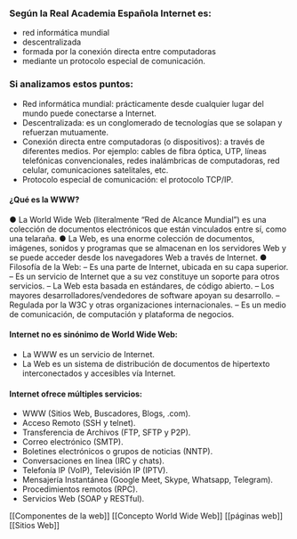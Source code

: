 ### Según la Real Academia Española Internet es:
- red informática mundial
- descentralizada
- formada por la conexión directa entre computadoras
- mediante un protocolo especial de comunicación. 
 
### Si analizamos estos puntos:
- Red informática mundial: prácticamente desde cualquier lugar del mundo puede conectarse a Internet.
- Descentralizada: es un conglomerado de tecnologías que se solapan y refuerzan mutuamente. 
- Conexión directa entre computadoras (o dispositivos): a través de diferentes medios. Por ejemplo: cables de fibra óptica, UTP, líneas telefónicas convencionales, redes inalámbricas de computadoras, red celular, comunicaciones satelitales, etc. 
- Protocolo especial de comunicación: el protocolo TCP/IP.


#### ¿Qué es la WWW?
● La World Wide Web (literalmente “Red de Alcance Mundial”) es una colección de documentos electrónicos que están vinculados entre sí, como una telaraña.
● La Web, es una enorme colección de documentos, imágenes, sonidos y programas que se almacenan en los servidores Web y se puede acceder desde los navegadores Web a través de Internet.
● Filosofía de la Web:
– Es una parte de Internet, ubicada en su capa superior.
– Es un servicio de Internet que a su vez constituye un soporte para otros 
servicios.
– La Web esta basada en estándares, de código abierto.
– Los mayores desarrolladores/vendedores de software apoyan su desarrollo.
– Regulada por la W3C y otras organizaciones internacionales.
– Es un medio de comunicación, de computación y plataforma de negocios.

#### Internet no es sinónimo de World Wide Web:
- La WWW es un servicio de Internet.
-  La Web es un sistema de distribución de documentos de hipertexto interconectados y accesibles vía Internet.
#### Internet ofrece múltiples servicios:
- WWW (Sitios Web, Buscadores, Blogs, .com).
- Acceso Remoto (SSH y telnet).
- Transferencia de Archivos (FTP, SFTP y P2P).
- Correo electrónico (SMTP). 
- Boletines electrónicos o grupos de noticias (NNTP).
- Conversaciones en línea (IRC y chats).
- Telefonía IP (VoIP), Televisión IP (IPTV).
- Mensajería Instantánea (Google Meet, Skype, Whatsapp, Telegram).
- Procedimientos remotos (RPC).
- Servicios Web (SOAP y RESTful).

[[Componentes de la web]]
[[Concepto World Wide Web]]
[[páginas web]]
[[Sitios Web]]